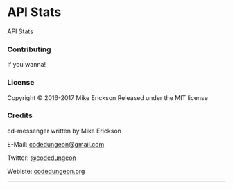 # API Stats

API Stats

### Contributing

If you wanna!

### License

Copyright &copy; 2016-2017 Mike Erickson
Released under the MIT license


### Credits

cd-messenger written by Mike Erickson

E-Mail: [codedungeon@gmail.com](mailto:codedungeon@gmail.com)

Twitter: [@codedungeon](http://twitter.com/codedungeon)

Webiste: [codedungeon.org](http://codedungeon.org)

***
